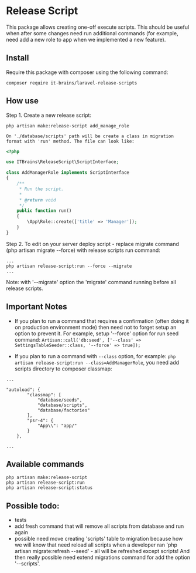 # Release Script

This package allows creating one-off execute scripts. This should be useful when after some changes need run additional commands (for example, need add a new role to app when we implemented a new feature).

## Install

Require this package with composer using the following command:

```
composer require it-brains/laravel-release-scripts
```

## How use

Step 1. Create a new release script:
    
```
php artisan make:release-script add_manage_role
```

    On './database/scripts' path will be create a class in migration format with 'run' method. The file can look like:
    
```php
<?php

use ITBrains\ReleaseScript\ScriptInterface;

class AddManagerRole implements ScriptInterface
{
    /**
     * Run the script.
     *
     * @return void
     */
    public function run()
    {
        \App\Role::create(['title' => 'Manager']);
    }
}
```

Step 2. To edit on your server deploy script - replace migrate command (php artisan migrate --force) with release scripts run command:
    
```
...
php artisan release-script:run --force --migrate
...
```

Note: with '--migrate' option the 'migrate' command running before all release scripts.

## Important Notes

* If you plan to run a command that requires a confirmation (often doing it on production environment mode) then need not to forget setup an option to prevent it. For example, setup '--force' option for run seed command: 
```Artisan::call('db:seed', ['--class' => SettingsTableSeeder::class, '--force' => true]);```

* If you plan to run a command with ```--class``` option, for example: ```php artisan release-script:run --class=AddManagerRole```, you need add scripts directory to composer classmap:
```
...

"autoload": {
        "classmap": [
            "database/seeds",
            "database/scripts",
            "database/factories"
        ],
        "psr-4": {
            "App\\": "app/"
        }
    },

...
``` 


## Available commands
```
php artisan make:release-script 
php artisan release-script:run
php artisan release-script:status
```

## Possible todo:
* tests
* add fresh command that will remove all scripts from database and run again
* possible need move creating 'scripts' table to migration because how we will know that need reload all scripts when a developer ran 'php artisan migrate:refresh --seed' - all will be refreshed except scripts! And then really possible need extend migrations command for add the option '--scripts'.
